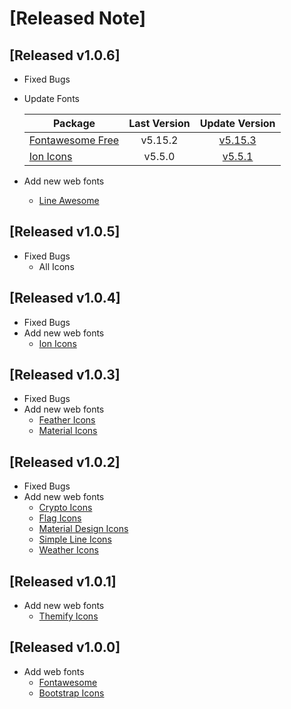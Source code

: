 # [Released Note]

## [Released v1.0.6]

- Fixed Bugs
- Update Fonts

  | Package                               | Last Version |                                 Update Version                                  |
  | ------------------------------------- | :----------: | :-----------------------------------------------------------------------------: |
  | [Fontawesome Free](#fontawesome-free) |   v5.15.2    | [v5.15.3](https://www.npmjs.com/package/@fortawesome/fontawesome-free/v/5.15.3) |
  | [Ion Icons](#ion-icons)               |    v5.5.0    |            [v5.5.1](https://www.npmjs.com/package/ionicons/v/5.5.1)             |

- Add new web fonts
  - [Line Awesome](https://icons8.com/line-awesome)

## [Released v1.0.5]

- Fixed Bugs
  - All Icons

## [Released v1.0.4]

- Fixed Bugs
- Add new web fonts
  - [Ion Icons](https://ionicons.com/)

## [Released v1.0.3]

- Fixed Bugs
- Add new web fonts
  - [Feather Icons](https://feathericons.com/)
  - [Material Icons](https://marella.me/material-icons/demo/)

## [Released v1.0.2]

- Fixed Bugs
- Add new web fonts
  - [Crypto Icons](https://guarda.com/coins/)
  - [Flag Icons](https://flagicons.lipis.dev/)
  - [Material Design Icons](https://materialdesignicons.com/)
  - [Simple Line Icons](https://thesabbir.github.io/simple-line-icons/)
  - [Weather Icons](http://erikflowers.github.io/weather-icons/)

## [Released v1.0.1]

- Add new web fonts
  - [Themify Icons](http://themify.me/themify-icons)

## [Released v1.0.0]

- Add web fonts
  - [Fontawesome](https://fontawesome.com/)
  - [Bootstrap Icons](https://icons.getbootstrap.com/)
